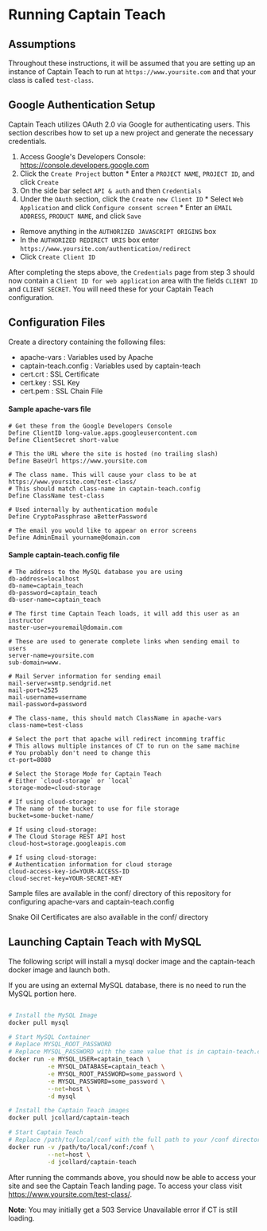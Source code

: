 # Running Captain Teach

## Assumptions

Throughout these instructions, it will be assumed that you are setting up an instance of Captain Teach to run at `https://www.yoursite.com` and that your class is called `test-class`.

## Google Authentication Setup
Captain Teach utilizes OAuth 2.0 via Google for authenticating users. This section describes how to set up a new project and generate the necessary credentials.

  1. Access Google's Developers Console: https://console.developers.google.com
  2. Click the `Create Project` button
    * Enter a `PROJECT NAME`, `PROJECT ID`, and click `Create`
  3. On the side bar select `API & auth` and then `Credentials`
  4. Under the `OAuth` section, click the `Create new Client ID`
    * Select `Web Application` and click `Configure consent screen`
    * Enter an `EMAIL ADDRESS`, `PRODUCT NAME`, and click `Save`
   * Remove anything in the `AUTHORIZED JAVASCRIPT ORIGINS` box
   * In the `AUTHORIZED REDIRECT URIS` box enter `https://www.yoursite.com/authentication/redirect`
   * Click `Create Client ID`

After completing the steps above, the `Credentials` page from step 3 should now contain a `Client ID for web application` area with the fields `CLIENT ID` and `CLIENT SECRET`. You will need these for your Captain Teach configuration.

## Configuration Files
Create a directory containing the following files:
  * apache-vars : Variables used by Apache
  * captain-teach.config : Variables used by captain-teach
  * cert.crt : SSL Certificate
  * cert.key : SSL Key
  * cert.pem : SSL Chain File

#### Sample apache-vars file
```
# Get these from the Google Developers Console
Define ClientID long-value.apps.googleusercontent.com
Define ClientSecret short-value

# This the URL where the site is hosted (no trailing slash)
Define BaseUrl https://www.yoursite.com

# The class name. This will cause your class to be at https://www.yoursite.com/test-class/
# This should match class-name in captain-teach.config
Define ClassName test-class

# Used internally by authentication module
Define CryptoPassphrase aBetterPassword

# The email you would like to appear on error screens
Define AdminEmail yourname@domain.com
```

#### Sample captain-teach.config file
```
# The address to the MySQL database you are using
db-address=localhost
db-name=captain_teach
db-password=captain_teach
db-user-name=captain_teach

# The first time Captain Teach loads, it will add this user as an instructor
master-user=youremail@domain.com

# These are used to generate complete links when sending email to users
server-name=yoursite.com
sub-domain=www.

# Mail Server information for sending email
mail-server=smtp.sendgrid.net
mail-port=2525
mail-username=username
mail-password=password

# The class-name, this should match ClassName in apache-vars
class-name=test-class

# Select the port that apache will redirect incomming traffic
# This allows multiple instances of CT to run on the same machine
# You probably don't need to change this
ct-port=8080

# Select the Storage Mode for Captain Teach
# Either `cloud-storage` or `local`
storage-mode=cloud-storage

# If using cloud-storage:
# The name of the bucket to use for file storage
bucket=some-bucket-name/

# If using cloud-storage:
# The Cloud Storage REST API host
cloud-host=storage.googleapis.com

# If using cloud-storage:
# Authentication information for cloud storage
cloud-access-key-id=YOUR-ACCESS-ID
cloud-secret-key=YOUR-SECRET-KEY
```

Sample files are available in the conf/ directory of this repository for configuring apache-vars and captain-teach.config

Snake Oil Certificates are also available in the conf/ directory

## Launching Captain Teach with MySQL

The following script will install a mysql docker image and the captain-teach docker image and launch both.

If you are using an external MySQL database, there is no need to run the MySQL portion here.

```bash

# Install the MySQL Image
docker pull mysql

# Start MySQL Container 
# Replace MYSQL_ROOT_PASSWORD
# Replace MYSQL_PASSWORD with the same value that is in captain-teach.config
docker run -e MYSQL_USER=captain_teach \
           -e MYSQL_DATABASE=captain_teach \
           -e MYSQL_ROOT_PASSWORD=some_password \
           -e MYSQL_PASSWORD=some_password \
           --net=host \
           -d mysql

# Install the Captain Teach images
docker pull jcollard/captain-teach

# Start Captain Teach
# Replace /path/to/local/conf with the full path to your /conf directory
docker run -v /path/to/local/conf:/conf \
           --net=host \
           -d jcollard/captain-teach
```

After running the commands above, you should now be able to access your site and see the Captain Teach landing page.
To access your class visit https://www.yoursite.com/test-class/.

**Note**: You may initially get a 503 Service Unavailable error if CT is still loading.
